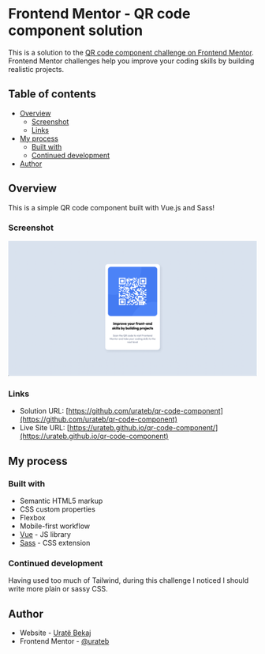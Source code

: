 # Frontend Mentor - QR code component solution

This is a solution to the [QR code component challenge on Frontend Mentor](https://www.frontendmentor.io/challenges/qr-code-component-iux_sIO_H). Frontend Mentor challenges help you improve your coding skills by building realistic projects.

## Table of contents

- [Overview](#overview)
  - [Screenshot](#screenshot)
  - [Links](#links)
- [My process](#my-process)
  - [Built with](#built-with)
  - [Continued development](#continued-development)
- [Author](#author)

## Overview

This is a simple QR code component built with Vue.js and Sass!

### Screenshot

![](/public/screenshot.png)

### Links

- Solution URL: [https://github.com/urateb/qr-code-component](https://github.com/urateb/qr-code-component)
- Live Site URL: [https://urateb.github.io/qr-code-component/](https://urateb.github.io/qr-code-component)

## My process

### Built with

- Semantic HTML5 markup
- CSS custom properties
- Flexbox
- Mobile-first workflow
- [Vue](https://vuejs.org/) - JS library
- [Sass](https://sass-lang.com/) - CSS extension

### Continued development

Having used too much of Tailwind, during this challenge I noticed I should write more plain or sassy CSS.

## Author

- Website - [Uratë Bekaj](https://github.com/urateb/)
- Frontend Mentor - [@urateb](https://www.frontendmentor.io/profile/urateb)
